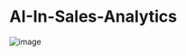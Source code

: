 # AI-In-Sales-Analytics
![image](https://github.com/user-attachments/assets/d5b5e133-bccd-4249-82ac-d45ad5ff47c5)
